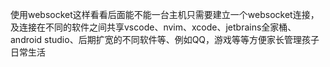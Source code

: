 使用websocket这样看看后面能不能一台主机只需要建立一个websocket连接，及连接在不同的软件之间共享vscode、nvim、xcode、jetbrains全家桶、android studio、后期扩宽的不同软件等、例如QQ，游戏等等方便家长管理孩子日常生活
